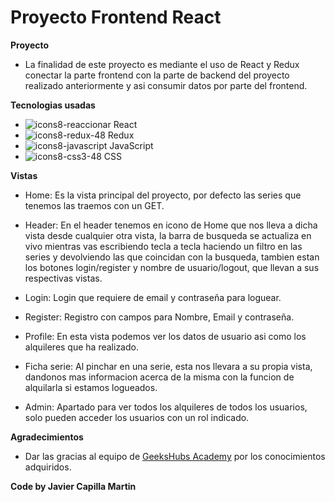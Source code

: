 # Proyecto Frontend React
**Proyecto**
- La finalidad de este proyecto es mediante el uso de React y Redux conectar la parte frontend con la parte de backend del proyecto realizado anteriormente y asi consumir datos por parte del frontend.

**Tecnologias usadas**
- ![icons8-reaccionar](https://user-images.githubusercontent.com/114490860/215772026-6a81f29f-e1d3-45e4-810e-c20179be4547.gif) React
- ![icons8-redux-48](https://user-images.githubusercontent.com/114490860/215772075-f3e155c4-94b4-4ce9-97f2-c8b94fb264b7.png) Redux
- ![icons8-javascript](https://user-images.githubusercontent.com/114490860/215772118-a4bf21d3-04ad-4d4c-aa72-5012bc5fed34.gif) JavaScript
- ![icons8-css3-48](https://user-images.githubusercontent.com/114490860/215772147-2b1d1e97-22f1-4e99-8685-2ce2282a875a.png) CSS

**Vistas**
- Home: Es la vista principal del proyecto, por defecto las series que tenemos las traemos con un GET.

- Header: En el header tenemos en icono de Home que nos lleva a dicha vista desde cualquier otra vista, la barra de busqueda se actualiza en vivo mientras vas escribiendo tecla a tecla haciendo un filtro en las series y devolviendo las que coincidan con la busqueda, tambien estan los botones login/register y nombre de usuario/logout, que llevan a sus respectivas vistas.

- Login: Login que requiere de email y contraseña para loguear.

- Register: Registro con campos para Nombre, Email y contraseña.

- Profile: En esta vista podemos ver los datos de usuario asi como los alquileres que ha realizado.

- Ficha serie: Al pinchar en una serie, esta nos llevara a su propia vista, dandonos mas informacion acerca de la misma con la funcion de alquilarla si estamos logueados.

- Admin: Apartado para ver todos los alquileres de todos los usuarios, solo pueden acceder los usuarios con un rol indicado.

**Agradecimientos**
- Dar las gracias al equipo de <a href="https://geekshubsacademy.com/">GeeksHubs Academy</a> por los conocimientos adquiridos.

**Code by Javier Capilla Martin**
